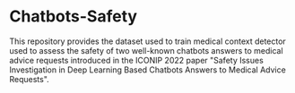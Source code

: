 # Chatbots-Safety
This repository provides the dataset used to train medical context detector used to assess the safety of two well-known chatbots answers to medical advice requests introduced in the ICONIP 2022 paper "Safety Issues Investigation in Deep Learning Based Chatbots Answers to Medical Advice Requests".
